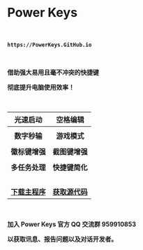 ﻿<br>

# Power Keys

<br>

**`https://PowerKeys.GitHub.io`**

<br>

**借助强大易用且毫不冲突的快捷键**

**彻底提升电脑使用效率！**

<br>

|**光速启动**| **空格编辑**
|:-:|:-:|
||
|**数字秒输**| **游戏模式**
||
|**徽标键增强**| **截图键增强**
||
|**多任务处理**| **快捷键简化**
|<br>|<br>
|[**下载主程序**](https://github.com/szzhiyang/PerfectWindows/wiki/%E4%B8%8B%E8%BD%BD-Power-Keys)|[**获取源代码**](https://github.com/szzhiyang/PerfectWindows/tree/master/Power-Keys)

<br>

**加入 Power Keys 官方 QQ 交流群 959910853**

**以获取讯息、报告问题以及对话开发者。**

